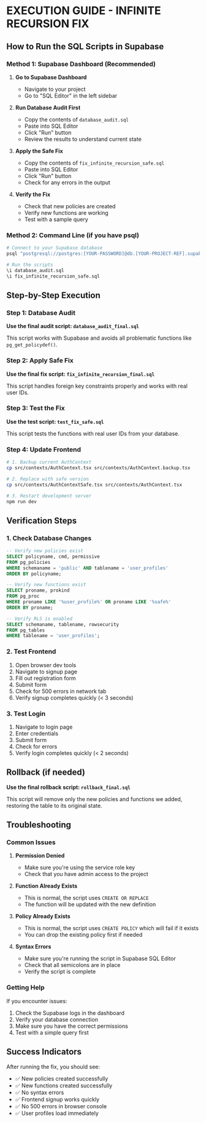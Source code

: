 # EXECUTION GUIDE - INFINITE RECURSION FIX

## How to Run the SQL Scripts in Supabase

### Method 1: Supabase Dashboard (Recommended)

1. **Go to Supabase Dashboard**
   - Navigate to your project
   - Go to "SQL Editor" in the left sidebar

2. **Run Database Audit First**
   - Copy the contents of `database_audit.sql`
   - Paste into SQL Editor
   - Click "Run" button
   - Review the results to understand current state

3. **Apply the Safe Fix**
   - Copy the contents of `fix_infinite_recursion_safe.sql`
   - Paste into SQL Editor
   - Click "Run" button
   - Check for any errors in the output

4. **Verify the Fix**
   - Check that new policies are created
   - Verify new functions are working
   - Test with a sample query

### Method 2: Command Line (if you have psql)

```bash
# Connect to your Supabase database
psql "postgresql://postgres:[YOUR-PASSWORD]@db.[YOUR-PROJECT-REF].supabase.co:5432/postgres"

# Run the scripts
\i database_audit.sql
\i fix_infinite_recursion_safe.sql
```

## Step-by-Step Execution

### Step 1: Database Audit
**Use the final audit script: `database_audit_final.sql`**

This script works with Supabase and avoids all problematic functions like `pg_get_policydef()`.

### Step 2: Apply Safe Fix
**Use the final fix script: `fix_infinite_recursion_final.sql`**

This script handles foreign key constraints properly and works with real user IDs.

### Step 3: Test the Fix
**Use the test script: `test_fix_safe.sql`**

This script tests the functions with real user IDs from your database.

### Step 4: Update Frontend
```bash
# 1. Backup current AuthContext
cp src/contexts/AuthContext.tsx src/contexts/AuthContext.backup.tsx

# 2. Replace with safe version
cp src/contexts/AuthContextSafe.tsx src/contexts/AuthContext.tsx

# 3. Restart development server
npm run dev
```

## Verification Steps

### 1. Check Database Changes
```sql
-- Verify new policies exist
SELECT policyname, cmd, permissive
FROM pg_policies
WHERE schemaname = 'public' AND tablename = 'user_profiles'
ORDER BY policyname;

-- Verify new functions exist
SELECT proname, prokind
FROM pg_proc
WHERE proname LIKE '%user_profile%' OR proname LIKE '%safe%'
ORDER BY proname;

-- Verify RLS is enabled
SELECT schemaname, tablename, rowsecurity
FROM pg_tables
WHERE tablename = 'user_profiles';
```

### 2. Test Frontend
1. Open browser dev tools
2. Navigate to signup page
3. Fill out registration form
4. Submit form
5. Check for 500 errors in network tab
6. Verify signup completes quickly (< 3 seconds)

### 3. Test Login
1. Navigate to login page
2. Enter credentials
3. Submit form
4. Check for errors
5. Verify login completes quickly (< 2 seconds)

## Rollback (if needed)

**Use the final rollback script: `rollback_final.sql`**

This script will remove only the new policies and functions we added, restoring the table to its original state.

## Troubleshooting

### Common Issues

1. **Permission Denied**
   - Make sure you're using the service role key
   - Check that you have admin access to the project

2. **Function Already Exists**
   - This is normal, the script uses `CREATE OR REPLACE`
   - The function will be updated with the new definition

3. **Policy Already Exists**
   - This is normal, the script uses `CREATE POLICY` which will fail if it exists
   - You can drop the existing policy first if needed

4. **Syntax Errors**
   - Make sure you're running the script in Supabase SQL Editor
   - Check that all semicolons are in place
   - Verify the script is complete

### Getting Help

If you encounter issues:
1. Check the Supabase logs in the dashboard
2. Verify your database connection
3. Make sure you have the correct permissions
4. Test with a simple query first

## Success Indicators

After running the fix, you should see:
- ✅ New policies created successfully
- ✅ New functions created successfully
- ✅ No syntax errors
- ✅ Frontend signup works quickly
- ✅ No 500 errors in browser console
- ✅ User profiles load immediately
